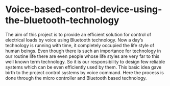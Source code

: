 # Voice-based-control-device-using-the-bluetooth-technology
The aim of this project is to provide an efficient solution for control of electrical loads by voice using Bluetooth technology. Now a day’s technology is running with time, it completely occupied the life style of human beings. Even though there is such an importance for technology in our routine life there are even people whose life styles are very far to this well known term technology. So it is our responsibility to design few reliable systems which can be even efficiently used by them. This basic idea gave birth to the project control systems by voice command. Here the process is done through the micro controller and Bluetooth based technology.
